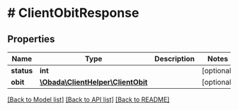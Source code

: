 # # ClientObitResponse

## Properties

Name | Type | Description | Notes
------------ | ------------- | ------------- | -------------
**status** | **int** |  | [optional]
**obit** | [**\Obada\ClientHelper\ClientObit**](ClientObit.md) |  | [optional]

[[Back to Model list]](../../README.md#models) [[Back to API list]](../../README.md#endpoints) [[Back to README]](../../README.md)
